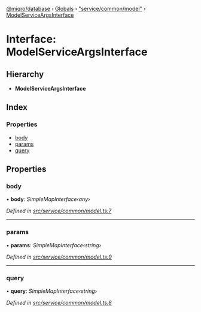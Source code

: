 [@miqro/database](../README.md) › [Globals](../globals.md) › ["service/common/model"](../modules/_service_common_model_.md) › [ModelServiceArgsInterface](_service_common_model_.modelserviceargsinterface.md)

# Interface: ModelServiceArgsInterface

## Hierarchy

* **ModelServiceArgsInterface**

## Index

### Properties

* [body](_service_common_model_.modelserviceargsinterface.md#body)
* [params](_service_common_model_.modelserviceargsinterface.md#params)
* [query](_service_common_model_.modelserviceargsinterface.md#query)

## Properties

###  body

• **body**: *SimpleMapInterface‹any›*

*Defined in [src/service/common/model.ts:7](https://github.com/claukers/miqro-sequelize/blob/af574dd/src/service/common/model.ts#L7)*

___

###  params

• **params**: *SimpleMapInterface‹string›*

*Defined in [src/service/common/model.ts:9](https://github.com/claukers/miqro-sequelize/blob/af574dd/src/service/common/model.ts#L9)*

___

###  query

• **query**: *SimpleMapInterface‹string›*

*Defined in [src/service/common/model.ts:8](https://github.com/claukers/miqro-sequelize/blob/af574dd/src/service/common/model.ts#L8)*
